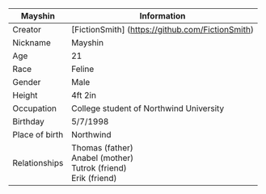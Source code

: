 Mayshin  | Information
---------|-------------
Creator | [FictionSmith] (https://github.com/FictionSmith)
Nickname | Mayshin
Age | 21
Race | Feline
Gender | Male
Height | 4ft 2in
Occupation | College student of Northwind University
Birthday | 5/7/1998
Place of birth | Northwind
Relationships | Thomas (father) <br/> Anabel (mother) <br/> Tutrok (friend) <br/> Erik (friend) 
